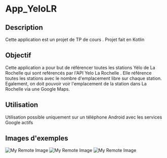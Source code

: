 # App_YeloLR

## Description

Cette application est un projet de TP de cours . Projet fait en Kotlin

## Objectif

Cette application a pour but de référencer toutes les stations Yélo de La Rochelle qui sont reférencés par l'API Yelo La Rochelle . Elle référence toutes les stations avec le nombre d'emplacement libre sur chaque station. Egalement, on doit pouvoir voir l'emplacement de la station dans La Rochelle via une Google Maps.


## Utilisation 

Utilisation possible uniquement sur un téléphone Android avec les services Google actifs

## Images d'exemples

![My Remote Image](https://image.noelshack.com/fichiers/2023/14/5/1680897078-img1.png)
![My Remote Image](https://image.noelshack.com/fichiers/2023/14/5/1680897265-img2.png)
![My Remote Image](https://image.noelshack.com/fichiers/2023/14/5/1680897477-img3.png)

